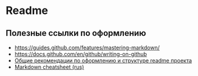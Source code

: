 # Readme


## Полезные ссылки по оформлению
* https://guides.github.com/features/mastering-markdown/
* https://docs.github.com/en/github/writing-on-github
* [Общие рекомендации по оформлению и структуре readme проекта](https://www.makeareadme.com/)
* [Markdown cheatsheet (rus)](https://paulradzkov.com/2014/markdown_cheatsheet/)
